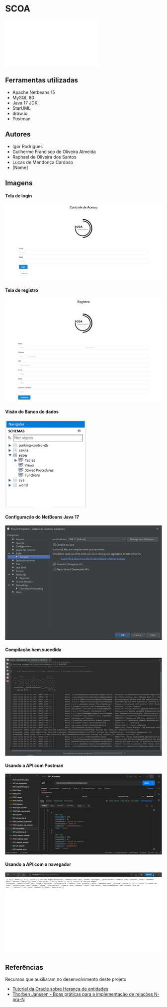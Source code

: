 # SCOA

![Documentação da API](Docs/API/index.md)

## Ferramentas utilizadas

- Apache Netbeans 15
- MySQL 80
- Java 17 JDK
- StarUML
- draw.io
- Postman

## Autores

- Igor Rodrigues
- Guilherme Francisco de Oliveira Almeida
- Raphael de Oliveira dos Santos
- Lucas de Mendonça Cardoso
- [Nome]

## Imagens

#### Tela de login

![Tela de Login](imagens/login.png)

#### Tela de registro

![Tela de Registro](imagens/registro.jpeg)

#### Visão do Banco de dados

![Schema](imagens/schema.png)

#### Configuração do NetBeans Java 17

![Configuração JDK](imagens/jdk17netbeanscompile.png)

#### Compilação bem sucedida

![Compilação Bem Sucedida](imagens/Compilação.png)

#### Usando a API com Postman

![Usando a API com Postman](imagens/postman.png)

#### Usando a API com o navegador

![Usando a API com o navegador](imagens/api_get_browser.png)

## Referências

Recursos que auxiliaram no desenvolvimento deste projeto

- [Tutorial da Oracle sobre Herança de entidades](https://docs.oracle.com/javaee/6/tutorial/doc/bnbqn.html)
- [Thorben Janssen - Boas práticas para a implementação de relacões N-pra-N](https://thorben-janssen.com/hibernate-tips-the-best-way-to-remove-entities-from-a-many-to-many-association/)


